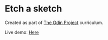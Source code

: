 # Etch a sketch

Created as part of [The Odin Project](https://www.theodinproject.com/lessons/foundations-etch-a-sketch) curriculum.

Live demo: [Here](https://mesakhlolo.github.io/odin-etch-a-sketch/)
